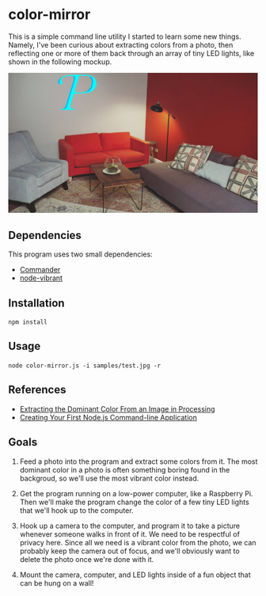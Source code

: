 # color-mirror
This is a simple command line utility I started to learn some new things. Namely, I've been curious
about extracting colors from a photo, then reflecting one or more of them back through an array of
tiny LED lights, like shown in the following mockup.

![LED sign hanging above couches and chair](samples/sign-mockup.jpg)

## Dependencies
This program uses two small dependencies:
* [Commander](https://github.com/tj/commander.js)
* [node-vibrant](https://github.com/jariz/vibrant.js/)

## Installation
```
npm install
```

## Usage
```
node color-mirror.js -i samples/test.jpg -r
```

## References
* [Extracting the Dominant Color From an Image in Processing](http://www.catehuston.com/blog/2013/08/26/extracting-the-dominant-color-from-an-image-in-processing/)
* [Creating Your First Node.js Command-line Application](http://tutorialzine.com/2014/09/creating-your-first-node-js-command-line-application/)

## Goals
1. Feed a photo into the program and extract some colors from it. The most dominant color in a photo is often something
boring found in the backgroud, so we'll use the most vibrant color instead.

2. Get the program running on a low-power computer, like a Raspberry Pi. Then we'll make the program change the color
of a few tiny LED lights that we'll hook up to the computer.

3. Hook up a camera to the computer, and program it to take a picture whenever someone walks in front of it.
We need to be respectful of privacy here. Since all we need is a vibrant color from the photo, we can probably keep
the camera out of focus, and we'll obviously want to delete the photo once we're done with it.

4. Mount the camera, computer, and LED lights inside of a fun object that can be hung on a wall!

